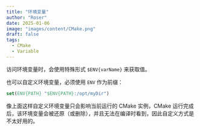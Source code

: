 ```yaml
---
title: "环境变量"
author: "Roser"
date: 2025-01-06
image: "images/content/CMake.png"
draft: false
tags:
  - CMake
  - Variable
---
```

访问环境变量时，会使用特殊形式 `$ENV{varName}` 来获取值。

也可以自定义环境变量，必须使用 `ENV` 作为前缀：

```cmake
set(ENV{PATH} "$ENV{PATH}:/opt/myDir")
```

像上面这样自定义环境变量只会影响当前运行的 CMake 实例，CMake 运行完成后，该环境变量会被还原（或删除），并且无法在编译时看到，因此自定义方式是不太好用的。